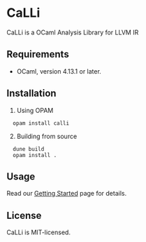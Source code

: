 # CaLLi

  CaLLi is a OCaml Analysis Library for LLVM IR

## Requirements

  * OCaml, version 4.13.1 or later.  

## Installation

1) Using OPAM
```
  opam install calli
```

2) Building from source
```
  dune build
  opam install .
```

## Usage

Read our [Getting Started](https://github.com/SoyeonBaek/calli/blob/main/example/README.md) page for details.


## License

  CaLLi is MIT-licensed.
